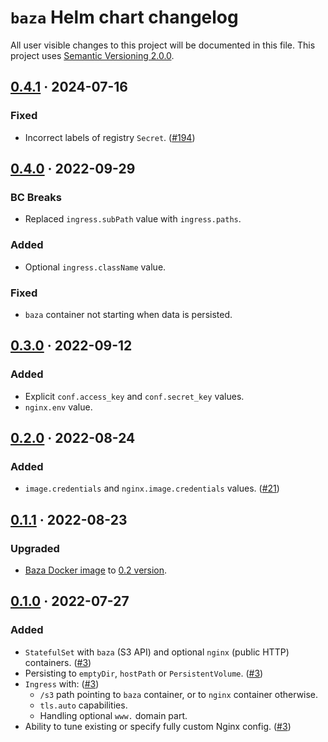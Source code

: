 `baza` Helm chart changelog
===========================

All user visible changes to this project will be documented in this file. This project uses [Semantic Versioning 2.0.0].




## [0.4.1] · 2024-07-16
[0.4.1]: https://github.com/instrumentisto/baza/tree/helm%2Fbaza%2F0.4.1/helm/baza

### Fixed

- Incorrect labels of registry `Secret`. ([#194])

[#194]: https://github.com/instrumentisto/baza/pull/194




## [0.4.0] · 2022-09-29
[0.4.0]: https://github.com/instrumentisto/baza/tree/helm%2Fbaza%2F0.4.0/helm/baza

### BC Breaks

- Replaced `ingress.subPath` value with `ingress.paths`.

### Added

- Optional `ingress.className` value.

### Fixed

- `baza` container not starting when data is persisted. 




## [0.3.0] · 2022-09-12
[0.3.0]: https://github.com/instrumentisto/baza/tree/helm%2Fbaza%2F0.3.0/helm/baza

### Added

- Explicit `conf.access_key` and `conf.secret_key` values.
- `nginx.env` value.




## [0.2.0] · 2022-08-24
[0.2.0]: https://github.com/instrumentisto/baza/tree/helm%2Fbaza%2F0.2.0/helm/baza

### Added

- `image.credentials` and `nginx.image.credentials` values. ([#21])

[#21]: https://github.com/instrumentisto/baza/pull/21




## [0.1.1] · 2022-08-23
[0.1.1]: https://github.com/instrumentisto/baza/tree/helm%2Fbaza%2F0.1.1/helm/baza

### Upgraded

- [Baza Docker image] to [0.2 version][020-1].

[020-1]: https://github.com/instrumentisto/baza/releases/tag/v0.2.0




## [0.1.0] · 2022-07-27
[0.1.0]: https://github.com/instrumentisto/baza/tree/helm%2Fbaza%2F0.1.0/helm/baza

### Added

- `StatefulSet` with `baza` (S3 API) and optional `nginx` (public HTTP) containers. ([#3])
- Persisting to `emptyDir`, `hostPath` or `PersistentVolume`. ([#3])
- `Ingress` with: ([#3])
    - `/s3` path pointing to `baza` container, or to `nginx` container otherwise.
    - `tls.auto` capabilities.
    - Handling optional `www.` domain part.
- Ability to tune existing or specify fully custom Nginx config. ([#3])

[#3]: https://github.com/instrumentisto/baza/pull/3




[Baza Docker image]: https://hub.docker.com/r/instrumentisto/baza
[Nginx]: https://www.nginx.com
[Semantic Versioning 2.0.0]: https://semver.org
